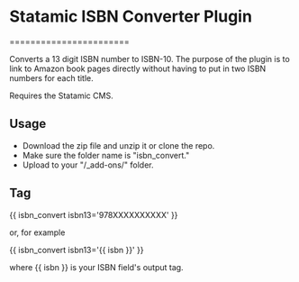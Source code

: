# Statamic ISBN Converter Plugin
=======================

Converts a 13 digit ISBN number to ISBN-10. The purpose of the plugin is to link to Amazon book pages directly without having to put in two ISBN numbers for each title.

Requires the Statamic CMS.

## Usage

* Download the zip file and unzip it or clone the repo.
* Make sure the folder name is "isbn_convert."
* Upload to your "/_add-ons/" folder.



## Tag

{{ isbn_convert isbn13='978XXXXXXXXXX' }}

or, for example

{{ isbn_convert isbn13='{{ isbn }}' }}

where {{ isbn }} is your ISBN field's output tag.
